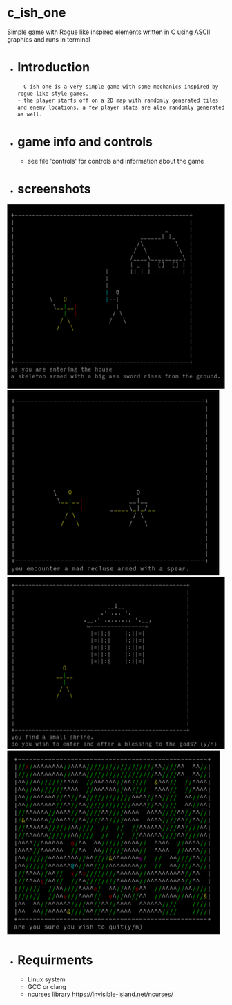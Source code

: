 # c_ish_one
Simple game with Rogue like inspired elements written in C using ASCII graphics and runs in terminal

 - # Introduction 
       - C-ish one is a very simple game with some mechanics inspired by rogue-like style games.   
       - the player starts off on a 2D map with randomly generated tiles and enemy locations. a few player stats are also randomly generated as well. 
       
- # game info and controls
  - see file 'controls' for controls and information about the game
- # screenshots
 ![screenshot1](/screenshots/Screenshot_1.png)
 ![screenshot1](/screenshots/Screenshot_2.png)
 ![screenshot1](/screenshots/Screenshot_3.png)
 ![screenshot1](/screenshots/Screenshot_4.png)
      
- # Requirments  
  - Linux system 
  - GCC or clang
  - ncurses library https://invisible-island.net/ncurses/

    
